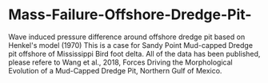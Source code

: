 # Mass-Failure-Offshore-Dredge-Pit-
Wave induced pressure difference around offshore dredge pit based on Henkel's model (1970) 
This is a case for Sandy Point Mud-capped Dredge pit offshore of Mississippi Bird foot delta. All of the data has been published, please refere to Wang et al., 2018, Forces Driving the Morphological Evolution of a Mud-Capped Dredge Pit, Northern Gulf of Mexico.
